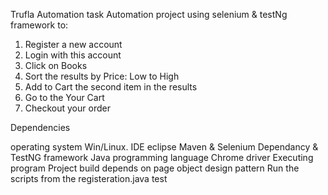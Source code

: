 Trufla Automation task
Automation project using selenium & testNg framework to:
1. Register a new account
2. Login with this account
3. Click on Books
4. Sort the results by Price: Low to High
5. Add to Cart the second item in the results
6. Go to the Your Cart
7. Checkout your order

Dependencies

operating system Win/Linux.
IDE eclipse
Maven & Selenium Dependancy & TestNG framework
Java programming language
Chrome driver
Executing program
Project build depends on page object design pattern
Run the scripts from the registeration.java test
